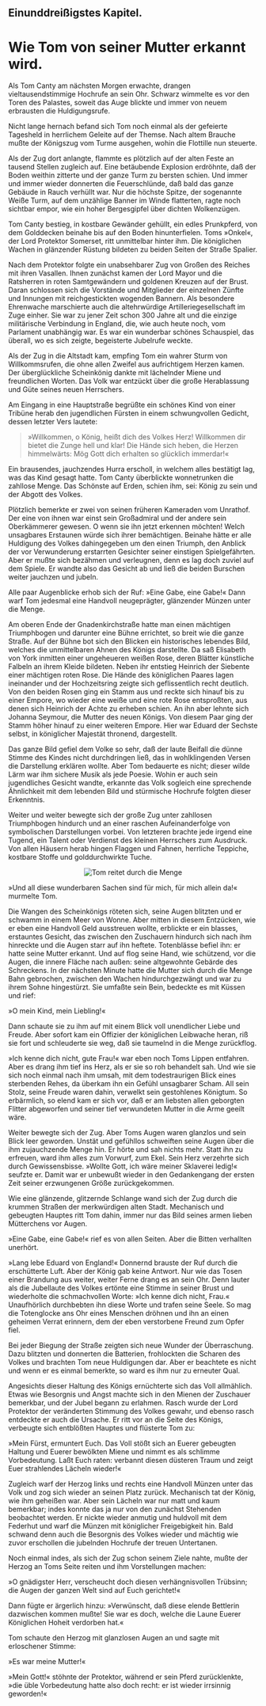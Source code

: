 
<h2>Einunddreißigstes Kapitel.</h2>

<h1>Wie Tom von seiner Mutter erkannt wird.</h1>

Als Tom Canty am nächsten Morgen erwachte, drangen vieltausendstimmige
Hochrufe an sein Ohr. Schwarz wimmelte es vor
den Toren des Palastes, soweit das Auge blickte und immer von
neuem erbrausten die Huldigungsrufe.

Nicht lange hernach befand sich Tom noch einmal als der gefeierte
Tagesheld in herrlichem Geleite auf der Themse. Nach altem
Brauche mußte der Königszug vom Turme ausgehen, wohin die
Flottille nun steuerte.

Als der Zug dort anlangte, flammte es plötzlich auf der alten
Feste an tausend Stellen zugleich auf. Eine betäubende Explosion
erdröhnte, daß der Boden weithin zitterte und der ganze Turm zu 
bersten schien. Und immer und immer wieder donnerten die Feuerschlünde,
daß bald das ganze Gebäude in Rauch verhüllt war. Nur
die höchste Spitze, der sogenannte Weiße Turm, auf dem unzählige
Banner im Winde flatterten, ragte noch sichtbar empor, wie ein hoher
Bergesgipfel über dichten Wolkenzügen.

Tom Canty bestieg, in kostbare Gewänder gehüllt, ein edles Prunkpferd,
von dem Golddecken beinahe bis auf den Boden hinunterfielen.
Toms »Onkel«, der Lord Protektor Somerset, ritt unmittelbar
hinter ihm. Die königlichen Wachen in glänzender Rüstung
bildeten zu beiden Seiten der Straße Spalier.

Nach dem Protektor folgte ein unabsehbarer Zug von Großen des
Reiches mit ihren Vasallen. Ihnen zunächst kamen der Lord Mayor
und die Ratsherren in roten Samtgewändern und goldenen Kreuzen
auf der Brust. Daran schlossen sich die Vorstände und Mitglieder der
einzelnen Zünfte und Innungen mit reichgestickten wogenden Bannern.
Als besondere Ehrenwache marschierte auch die altehrwürdige
Artilleriegesellschaft im Zuge einher. Sie war zu jener Zeit schon
300 Jahre alt und die einzige militärische Verbindung in England,
die, wie auch heute noch, vom Parlament unabhängig war. Es war
ein wunderbar schönes Schauspiel, das überall, wo es sich zeigte,
begeisterte Jubelrufe weckte.

Als der Zug in die Altstadt kam, empfing Tom ein wahrer Sturm
von Willkommsrufen, die ohne allen Zweifel aus aufrichtigem
Herzen kamen. Der überglückliche Scheinkönig dankte mit lächelnder
Miene und freundlichen Worten. Das Volk war entzückt über die
große Herablassung und Güte seines neuen Herrschers.

Am Eingang in eine Hauptstraße begrüßte ein schönes Kind von
einer Tribüne herab den jugendlichen Fürsten in einem schwungvollen
Gedicht, dessen letzter Vers lautete:

> »Willkommen, o König, heißt dich des Volkes Herz!
> Willkommen dir bietet die Zunge hell und klar!
> Die Hände sich heben, die Herzen himmelwärts:
> Mög Gott dich erhalten so glücklich immerdar!«

Ein brausendes, jauchzendes Hurra erscholl, in welchem alles bestätigt
lag, was das Kind gesagt hatte. Tom Canty überblickte wonnetrunken
die zahllose Menge. Das Schönste auf Erden, schien ihm, sei:
König zu sein und der Abgott des Volkes.

Plötzlich bemerkte er zwei von seinen früheren Kameraden vom
Unrathof. Der eine von ihnen war einst sein Großadmiral und der 
andere sein Oberkämmerer gewesen. O wenn sie ihn jetzt erkennen
möchten! Welch unsagbares Erstaunen würde sich ihrer bemächtigen.
Beinahe hätte er alle Huldigung des Volkes dahingegeben um den
einen Triumph, den Anblick der vor Verwunderung erstarrten Gesichter
seiner einstigen Spielgefährten. Aber er mußte sich bezähmen und
verleugnen, denn es lag doch zuviel auf dem Spiele. Er wandte also
das Gesicht ab und ließ die beiden Burschen weiter jauchzen und jubeln.

Alle paar Augenblicke erhob sich der Ruf: »Eine Gabe, eine Gabe!«
Dann warf Tom jedesmal eine Handvoll neugeprägter, glänzender
Münzen unter die Menge.

Am oberen Ende der Gnadenkirchstraße hatte man einen mächtigen
Triumphbogen und darunter eine Bühne errichtet, so breit wie die
ganze Straße. Auf der Bühne bot sich den Blicken ein historisches
lebendes Bild, welches die unmittelbaren Ahnen des Königs
darstellte. Da saß Elisabeth von York inmitten einer ungeheueren
weißen Rose, deren Blätter künstliche Falbeln an ihrem Kleide
bildeten. Neben ihr entstieg Heinrich der Siebente einer mächtigen
roten Rose. Die Hände des königlichen Paares lagen ineinander und
der Hochzeitsring zeigte sich geflissentlich recht deutlich. Von den
beiden Rosen ging ein Stamm aus und reckte sich hinauf bis zu einer
Empore, wo wieder eine weiße und eine rote Rose entsproßten, aus
denen sich Heinrich der Achte zu erheben schien. An ihn aber lehnte
sich Johanna Seymour, die Mutter des neuen Königs. Von diesem
Paar ging der Stamm höher hinauf zu einer weiteren Empore. Hier
war Eduard der Sechste selbst, in königlicher Majestät thronend, dargestellt.

Das ganze Bild gefiel dem Volke so sehr, daß der laute Beifall
die dünne Stimme des Kindes nicht durchdringen ließ, das in wohlklingenden
Versen die Darstellung erklären wollte. Aber Tom bedauerte
es nicht; dieser wilde Lärm war ihm sichere Musik als jede
Poesie. Wohin er auch sein jugendliches Gesicht wandte, erkannte
das Volk sogleich eine sprechende Ähnlichkeit mit dem lebenden Bild
und stürmische Hochrufe folgten dieser Erkenntnis.

Weiter und weiter bewegte sich der große Zug unter zahllosen
Triumphbogen hindurch und an einer raschen Aufeinanderfolge von
symbolischen Darstellungen vorbei. Von letzteren brachte jede irgend
eine Tugend, ein Talent oder Verdienst des kleinen Herrschers zum
Ausdruck. Von allen Häusern herab hingen Flaggen und Fahnen,
herrliche Teppiche, kostbare Stoffe und golddurchwirkte Tuche.
 

<div align="center"><img alt="Tom reitet durch die Menge" src="img12.png"/></div>
 

»Und all diese wunderbaren Sachen sind für mich, für mich allein
da!« murmelte Tom.

Die Wangen des Scheinkönigs röteten sich, seine Augen blitzten
und er schwamm in einem Meer von Wonne. Aber mitten in diesem
Entzücken, wie er eben eine Handvoll Geld ausstreuen wollte, erblickte
er ein blasses, erstauntes Gesicht, das zwischen den Zuschauern
hindurch sich nach ihm hinreckte und die Augen starr auf ihn heftete.
Totenblässe befiel ihn: er hatte seine Mutter erkannt. Und auf flog
seine Hand, wie schützend, vor die Augen, die innere Fläche nach
außen: seine altgewohnte Gebärde des Schreckens. In der nächsten
Minute hatte die Mutter sich durch die Menge Bahn gebrochen,
zwischen den Wachen hindurchgezwängt und war zu ihrem Sohne
hingestürzt. Sie umfaßte sein Bein, bedeckte es mit Küssen und
rief:

»O mein Kind, mein Liebling!«

Dann schaute sie zu ihm auf mit einem Blick voll unendlicher
Liebe und Freude. Aber sofort kam ein Offizier der königlichen Leibwache
heran, riß sie fort und schleuderte sie weg, daß sie taumelnd in
die Menge zurückflog.

»Ich kenne dich nicht, gute Frau!« war eben noch Toms Lippen
entfahren. Aber es drang ihm tief ins Herz, als er sie so roh behandelt
sah. Und wie sie sich noch einmal nach ihm umsah, mit dem todestraurigen
Blick eines sterbenden Rehes, da überkam ihn ein Gefühl
unsagbarer Scham. All sein Stolz, seine Freude waren dahin, verwelkt
sein gestohlenes Königtum. So erbärmlich, so elend kam er sich
vor, daß er am liebsten allen geborgten Flitter abgeworfen und seiner
tief verwundeten Mutter in die Arme geeilt wäre.

Weiter bewegte sich der Zug. Aber Toms Augen waren glanzlos
und sein Blick leer geworden. Unstät und gefühllos schweiften seine
Augen über die ihm zujauchzende Menge hin. Er hörte und sah nichts
mehr. Statt ihn zu erfreuen, ward ihm alles zum Vorwurf, zum
Ekel. Sein Herz verzehrte sich durch Gewissensbisse. »Wollte Gott,
ich wäre meiner Sklaverei ledig!« seufzte er. Damit war er unbewußt
wieder in den Gedankengang der ersten Zeit seiner erzwungenen
Größe zurückgekommen.

Wie eine glänzende, glitzernde Schlange wand sich der Zug durch
die krummen Straßen der merkwürdigen alten Stadt. Mechanisch
und gebeugten Hauptes ritt Tom dahin, immer nur das Bild seines
armen lieben Mütterchens vor Augen.
 

»Eine Gabe, eine Gabe!« rief es von allen Seiten. Aber die
Bitten verhallten unerhört.

»Lang lebe Eduard von England!« Donnernd brauste der Ruf
durch die erschütterte Luft. Aber der König gab keine Antwort. Nur
wie das Tosen einer Brandung aus weiter, weiter Ferne drang es
an sein Ohr. Denn lauter als die Jubellaute des Volkes ertönte eine
Stimme in seiner Brust und wiederholte die schmachvollen Worte:
»Ich kenne dich nicht, Frau.« Unaufhörlich durchbebten ihn diese
Worte und trafen seine Seele. So mag die Totenglocke ans Ohr
eines Menschen dröhnen und ihn an einen geheimen Verrat erinnern,
dem der eben verstorbene Freund zum Opfer fiel.

Bei jeder Biegung der Straße zeigten sich neue Wunder der
Überraschung. Dazu blitzten und donnerten die Batterien, frohlockten
die Scharen des Volkes und brachten Tom neue Huldigungen
dar. Aber er beachtete es nicht und wenn er es einmal bemerkte,
so ward es ihm nur zu erneuter Qual.

Angesichts dieser Haltung des Königs ernüchterte sich das Voll
allmählich. Etwas wie Besorgnis und Angst machte sich in den Mienen
der Zuschauer bemerkbar, und der Jubel begann zu erlahmen. Rasch
wurde der Lord Protektor der veränderten Stimmung des Volkes
gewahr, und ebenso rasch entdeckte er auch die Ursache. Er ritt vor
an die Seite des Königs, verbeugte sich entblößten Hauptes und flüsterte
Tom zu:

»Mein Fürst, ermuntert Euch. Das Voll stößt sich an Euerer
gebeugten Haltung und Euerer bewölkten Miene und nimmt es als
schlimme Vorbedeutung. Laßt Euch raten: verbannt diesen düsteren
Traum und zeigt Euer strahlendes Lächeln wieder!«

Zugleich warf der Herzog links und rechts eine Handvoll Münzen
unter das Volk und zog sich wieder an seinen Platz zurück. Mechanisch
tat der König, wie ihm geheißen war. Aber sein Lächeln war nur
matt und kaum bemerkbar; indes konnte das ja nur von den zunächst
Stehenden beobachtet werden. Er nickte wieder anmutig und huldvoll
mit dem Federhut und warf die Münzen mit königlicher Freigebigkeit
hin. Bald schwand denn auch die Besorgnis des Volkes
wieder und mächtig wie zuvor erschollen die jubelnden Hochrufe der
treuen Untertanen.

Noch einmal indes, als sich der Zug schon seinem Ziele nahte,
mußte der Herzog an Toms Seite reiten und ihm Vorstellungen
machen:
 

»O gnädigster Herr, verscheucht doch diesen verhängnisvollen
Trübsinn; die Augen der ganzen Welt sind auf Euch gerichtet!«

Dann fügte er ärgerlich hinzu: »Verwünscht, daß diese elende
Bettlerin dazwischen kommen mußte! Sie war es doch, welche die
Laune Euerer Königlichen Hoheit verdorben hat.«

Tom schaute den Herzog mit glanzlosen Augen an und sagte mit
erloschener Stimme:

»Es war meine Mutter!«

»Mein Gott!« stöhnte der Protektor, während er sein Pferd
zurücklenkte, »die üble Vorbedeutung hatte also doch recht: er ist
wieder irrsinnig geworden!«

